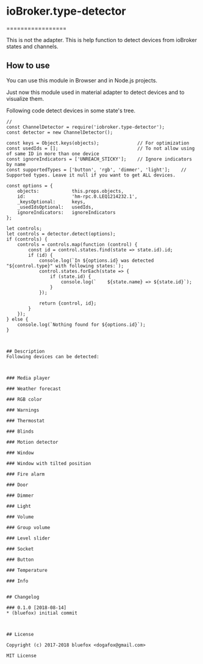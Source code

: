 # ioBroker.type-detector
=================

This is not the adapter. This is help function to detect devices from ioBroker states and channels.

## How to use
You can use this module in Browser and in Node.js projects. 

Just now this module used in material adapter to detect devices and to visualize them.

Following code detect devices in some state's tree.

```
// 
const ChannelDetector = require('iobroker.type-detector');
const detector = new ChannelDetector();

const keys = Object.keys(objects);				// For optimization
const usedIds = [];                 			// To not allow using of same ID in more than one device
const ignoreIndicators = ['UNREACH_STICKY'];    // Ignore indicators by name
const supportedTypes = ['button', 'rgb', 'dimmer', 'light'];	// Supported types. Leave it null if you want to get ALL devices.

const options = {
	objects:            this.props.objects,
	id:                 'hm-rpc.0.LEQ1214232.1',
	_keysOptional:      keys,
	_usedIdsOptional:   usedIds,
	ignoreIndicators:   ignoreIndicators
};

let controls;
let controls = detector.detect(options);
if (controls) {
	controls = controls.map(function (control) {
		const id = control.states.find(state => state.id).id;
		if (id) {
			console.log(`In ${options.id} was detected "${control.type}" with following states:`);
			control.states.forEach(state => {
				if (state.id) {
					console.log(`    ${state.name} => ${state.id}`);
				}
			});

			return {control, id};
		}
	});
} else {
	console.log(`Nothing found for ${options.id}`);
}



## Description
Following devices can be detected:



### Media player

### Weather forecast

### RGB color

### Warnings

### Thermostat

### Blinds

### Motion detector

### Window

### Window with tilted position

### Fire alarm

### Door

### Dimmer

### Light

### Volume

### Group volume

### Level slider

### Socket

### Button

### Temperature

### Info


## Changelog

### 0.1.0 [2018-08-14]
* (bluefox) initial commit



## License

Copyright (c) 2017-2018 bluefox <dogafox@gmail.com>

MIT License